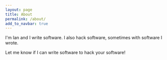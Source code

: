```yaml
---
layout: page
title: About
permalink: /about/
add_to_navbar: true
---
```


I'm Ian and I write software. I also hack software, sometimes with software I wrote.

Let me know if I can write software to hack your software!